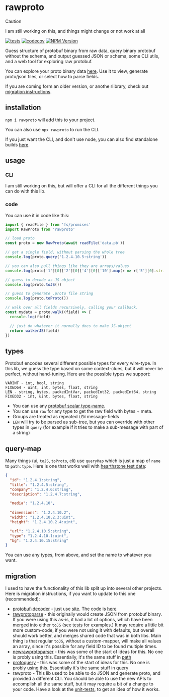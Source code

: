 # rawproto

> [!CAUTION]
> I am still working on this, and things might change or not work at all

[![tests](https://github.com/konsumer/rawproto/actions/workflows/test.yml/badge.svg)](https://github.com/konsumer/rawproto/actions/workflows/test.yml) [![codecov](https://codecov.io/gh/konsumer/rawproto/graph/badge.svg?token=PBL1G8S4WY)](https://codecov.io/gh/konsumer/rawproto) [![NPM Version](https://img.shields.io/npm/v/rawproto)](https://www.npmjs.com/package/rawproto)

Guess structure of protobuf binary from raw data, query binary protobuf without the schema, and output guessed JSON or schema, some CLI utils, and a web tool for exploring raw protobuf.

You can explore your proto binary data [here](https://konsumer.js.org/rawproto/). Use it to view, generate proto/json files, or select how to parse fields.

If you are coming form an older version, or anothe rlibrary, check out [migration instructions](#migration).


## installation

`npm i rawproto` will add this to your project.

You can also use `npx rawproto` to run the CLI.

If you just want the CLI, and don't use node, you can also find standalone builds [here](https://github.com/konsumer/rawproto/releases).

## usage

### CLI

I am still working on this, but will offer a CLI for all the different things you can do with this lib.

### code

You can use it in code like this:

```js
import { readFile } from 'fs/promises'
import RawProto from 'rawproto'

// load proto
const proto = new RawProto(await readFile('data.pb'))

// get a single field, without parsing the whole tree
console.log(proto.query('1.2.4.10.5:string'))

// you can also pull things like they are arrays/values
console.log(proto['1'][0]['2'][0]['4'][0]['10'].map(r => r['5'][0].string ))

// guess to decode as JS object
console.log(proto.toJS())

// guess to generate .proto file string
console.log(proto.toProto())

// walk over all fields recursively, calling your callback.
const mydata = proto.walk((field) => {
  console.log(field)

  // just do whatever it normally does to make JS-object
  return walkerJS(field)
})
```

## types

Protobuf encodes several different possible types for every wire-type. In this lib, we guess the type based on some context-clues, but it will never be perfect, without hand-tuning. Here are the possible types we support:

```
VARINT - int, bool, string
FIXED64 - uint, int, bytes, float, string
LEN - string, bytes, packedIntVar, packedInt32, packedInt64, string
FIXED32 - int, uint, bytes, float, string
```

- You can use any [protobuf scalar type-name](https://protobuf.dev/programming-guides/proto3/#scalar).
- You can use `raw` for any type to get the raw field with bytes + meta.
- Groups are treated as repeated `LEN` message-fields
- `LEN` will try to be parsed as sub-tree, but you can override with other types in `query` (for example if it tries to make a sub-message with part of a string)

## query-map

Many things (ui, `toJS`, `toProto`, cli) use `queryMap` which is just a map of `name` to `path:type`. Here is one that works well with [hearthstone test data](https://github.com/konsumer/rawproto/raw/master/test/hearthstone.bin):

```json
{
  "id": "1.2.4.1:string",
  "title": "1.2.4.5:string",
  "company": "1.2.4.6:string",
  "description": "1.2.4.7:string",

  "media": "1.2.4.10",
  
  "dimensions": "1.2.4.10.2",
  "width": "1.2.4.10.2.3:uint",
  "height": "1.2.4.10.2.4:uint",

  "url": "1.2.4.10.5:string",
  "type": "1.2.4.10.1:uint",
  "bg": "1.2.4.10.15:string"
}
```

You can use any types, from above, and set the name to whatever you want.

## migration

I used to have the functionality of this lib split up into several other projects. Here is migration instructions, if you want to update to this one (recommended):

- [protobuf-decoder](https://github.com/konsumer/protobuf-decoder) -  just use [site](https://konsumer.js.org/rawproto/). The code is [here](https://github.com/konsumer/rawproto/tree/master/ui)
- [rawprotoparse](https://github.com/konsumer/rawprotoparse) - this originally would create JSON from protobuf binary. If you were using this as-is, it had a lot of options, which have been merged into either `toJS` (see [tests](https://github.com/konsumer/rawproto/blob/master/test/json.test.js) for examples.) It may require a little bit more custom-code, if you were not using it with defaults, but overall should work better, and merges shared code that was in both libs. Main thing is that regular `toJS`, without a custom-mapper, will make all values an array, since it's possible for any field ID to be found multiple times.
- [newrawprotoparser](https://github.com/konsumer/newrawprotoparser) - this was some of the start of ideas for this. No one is probly using this. Essentially, it's the same stuff in [path](https://github.com/konsumer/rawproto/blob/master/test/path.test.js)
- [protoquery](https://github.com/konsumer/protoquery) - this was some of the start of ideas for this. No one is probly using this. Essentially it's the same stuff in [query](https://github.com/konsumer/rawproto/blob/master/test/query.test.js)
- rawproto - This lib used to be able to do JSON and generate proto, and provided a different CLI. You should be able to use the new APIs to accomplish all the same stuff, but it may require a bit of a change to your code. Have a look at the [unit-tests](https://github.com/konsumer/rawproto/tree/master/test), to get an idea of how it works.


